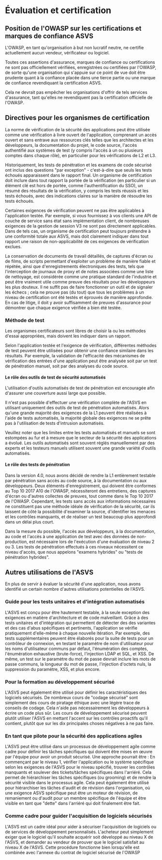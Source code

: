 # Évaluation et certification

## Position de l'OWASP sur les certifications et marques de confiance ASVS

L'OWASP, en tant qu'organisation à but non lucratif neutre, ne certifie actuellement aucun vendeur, vérificateur ou logiciel.

Toutes ces assertions d'assurance, marques de confiance ou certifications ne sont pas officiellement vérifiées, enregistrées ou certifiées par l'OWASP, de sorte qu'une organisation qui s'appuie sur ce point de vue doit être prudente quant à la confiance placée dans une tierce partie ou une marque de confiance revendiquant la certification ASVS.

Cela ne devrait pas empêcher les organisations d'offrir de tels services d'assurance, tant qu'elles ne revendiquent pas la certification officielle de l'OWASP.

## Directives pour les organismes de certification

La norme de vérification de la sécurité des applications peut être utilisée comme une vérification à livre ouvert de l'application, comprenant un accès ouvert et sans entrave aux ressources clés telles que les architectes et les développeurs, la documentation du projet, le code source, l'accès authentifié aux systèmes de test (y compris l'accès à un ou plusieurs comptes dans chaque rôle), en particulier pour les vérifications de L2 et L3.

Historiquement, les tests de pénétration et les examens de code sécurisé ont inclus des questions "par exception" - c'est-à-dire que seuls les tests échoués apparaissent dans le rapport final. Un organisme de certification doit inclure dans tout rapport la portée de la vérification (en particulier si un élément clé est hors de portée, comme l'authentification du SSO), un résumé des résultats de la vérification, y compris les tests réussis et les tests échoués, avec des indications claires sur la manière de résoudre les tests échoués.

Certaines exigences de vérification peuvent ne pas être applicables à l'application testée. Par exemple, si vous fournissez à vos clients une API de couche de service sans état sans implémentation client, de nombreuses exigences de la gestion de session V3 ne sont pas directement applicables. Dans de tels cas, un organisme de certification peut toujours prétendre à une conformité totale aux ASVS, mais doit clairement indiquer dans tout rapport une raison de non-applicabilité de ces exigences de vérification exclues.

La conservation de documents de travail détaillés, de captures d'écran ou de films, de scripts permettant d'exploiter un problème de manière fiable et répétée, ainsi que d'enregistrements électroniques des tests, tels que l'interception de journaux de proxy et de notes associées comme une liste de nettoyage, est considérée comme une pratique standard de l'industrie et peut être vraiment utile comme preuve des résultats pour les développeurs les plus douteux. Il ne suffit pas de faire fonctionner un outil et de signaler les échecs ; cela ne prouve pas (du tout) que tous les problèmes à un niveau de certification ont été testés et éprouvés de manière approfondie. En cas de litige, il doit y avoir suffisamment de preuves d'assurance pour démontrer que chaque exigence vérifiée a bien été testée.

### Méthode de test

Les organismes certificateurs sont libres de choisir la ou les méthodes d'essai appropriées, mais doivent les indiquer dans un rapport.

Selon l'application testée et l'exigence de vérification, différentes méthodes de test peuvent être utilisées pour obtenir une confiance similaire dans les résultats. Par exemple, la validation de l'efficacité des mécanismes de vérification des entrées d'une application peut être analysée soit par un test de pénétration manuel, soit par des analyses du code source.

#### Le rôle des outils de test de sécurité automatisés

L'utilisation d'outils automatisés de test de pénétration est encouragée afin d'assurer une couverture aussi large que possible.

Il n'est pas possible d'effectuer une vérification complète de l'ASVS en utilisant uniquement des outils de test de pénétration automatisés. Alors qu'une grande majorité des exigences de la L1 peuvent être réalisées à l'aide de tests automatisés, la majorité globale des exigences ne se prête pas à l'utilisation de tests d'intrusion automatisés.

Veuillez noter que les limites entre les tests automatisés et manuels se sont estompées au fur et à mesure que le secteur de la sécurité des applications a évolué. Les outils automatisés sont souvent réglés manuellement par des experts et les testeurs manuels utilisent souvent une grande variété d'outils automatisés.

#### Le rôle des tests de pénétration

Dans la version 4.0, nous avons décidé de rendre la L1 entièrement testable par pénétration sans accès au code source, à la documentation ou aux développeurs. Deux éléments d'enregistrement, qui doivent être conformes au Top 10 2017 A10 de l'OWASP, nécessiteront des entretiens, des captures d'écran ou d'autres collectes de preuves, tout comme dans le Top 10 2017 de l'OWASP. Cependant, les tests sans accès aux informations nécessaires ne constituent pas une méthode idéale de vérification de la sécurité, car ils laissent de côté la possibilité d'examiner la source, d'identifier les menaces et les contrôles manquants, et de réaliser un test beaucoup plus approfondi dans un délai plus court. 

Dans la mesure du possible, l'accès aux développeurs, à la documentation, au code et l'accès à une application de test avec des données de non-production, est nécessaire lors de l'exécution d'une évaluation de niveau 2 ou 3. Les tests de pénétration effectués à ces niveaux nécessitent ce niveau d'accès, que nous appelons "examens hybrides" ou "tests de pénétration hybrides". 

## Autres utilisations de l'ASVS

En plus de servir à évaluer la sécurité d'une application, nous avons identifié un certain nombre d'autres utilisations potentielles de l'ASVS.

### Guide pour les tests unitaires et d'intégration automatisés

L'ASVS est conçu pour être hautement testable, à la seule exception des exigences en matière d'architecture et de code malveillant. Grâce à des tests unitaires et d'intégration qui permettent de détecter des des variantes et des cas d'abus spécifiques et pertinents, l'application se vérifie pratiquement d'elle-même à chaque nouvelle itération. Par exemple, des tests supplémentaires peuvent être élaborés pour la suite de tests pour un contrôleur de connexion, en testant le paramètre de nom d'utilisateur pour les noms d'utilisateur communs par défaut, l'énumération des comptes, l'énumération exhaustive (brute-force), l'injection LDAP et SQL, et XSS. De même, un test sur le paramètre du mot de passe devrait inclure les mots de passe communs, la longueur du mot de passe, l'injection d'octets nuls, la suppression du paramètre, XSS, et plus encore.

### Pour la formation au développement sécurisé

L'ASVS peut également être utilisé pour définir les caractéristiques des logiciels sécurisés. De nombreux cours de "codage sécurisé" sont simplement des cours de piratage éthique avec une légère trace de conseils de codage. Cela n'aide pas nécessairement les développeurs à écrire un code plus sûr. Les cours de développement sécurisé peuvent plutôt utiliser l'ASVS en mettant l'accent sur les contrôles proactifs qu'il contient, plutôt que sur les dix principales choses négatives à ne pas faire.

### En tant que pilote pour la sécurité des applications agiles

L'ASVS peut être utilisé dans un processus de développement agile comme cadre pour définir les tâches spécifiques qui doivent être mises en œuvre par l'équipe pour avoir un produit sécurisé. Une approche pourrait être : En commençant par le niveau 1, vérifier l'application ou le système spécifique selon les exigences de l'ASVS pour le niveau spécifié, trouver les contrôles manquants et soulever des tickets/tâches spécifiques dans l'arriéré. Cela permet de hiérarchiser les tâches spécifiques (ou grooming) et de rendre la sécurité visible dans le processus agile. Cela peut également être utilisé pour hiérarchiser les tâches d'audit et de révision dans l'organisation, où une exigence ASVS spécifique peut être un moteur de révision, de remaniement ou d'audit pour un membre spécifique de l'équipe et être visible en tant que "dette" dans l'arriéré qui doit finalement être fait.

### Comme cadre pour guider l'acquisition de logiciels sécurisés

L'ASVS est un cadre idéal pour aider à sécuriser l'acquisition de logiciels ou de services de développement personnalisés. L'acheteur peut simplement exiger que le logiciel qu'il souhaite acquérir soit développé au niveau X de l'ASVS, et demander au vendeur de prouver que le logiciel satisfait au niveau X de l'ASVS. Cette procédure fonctionne bien lorsqu'elle est combinée avec l'annexe du contrat de logiciel sécurisé de l'OWASP
